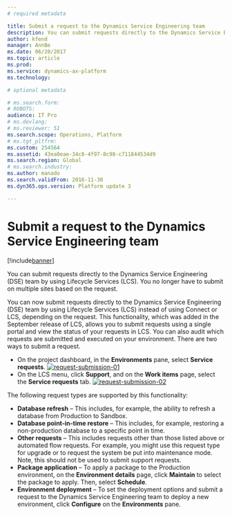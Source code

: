 ```yaml
---
# required metadata

title: Submit a request to the Dynamics Service Engineering team
description: You can submit requests directly to the Dynamics Service Engineering (DSE) team by using Lifecycle Services (LCS). You no longer have to submit on multiple sites based on the request.
author: kfend
manager: AnnBe
ms.date: 06/20/2017
ms.topic: article
ms.prod: 
ms.service: dynamics-ax-platform
ms.technology: 

# optional metadata

# ms.search.form: 
# ROBOTS: 
audience: IT Pro
# ms.devlang: 
# ms.reviewer: 51
ms.search.scope: Operations, Platform
# ms.tgt_pltfrm: 
ms.custom: 254564
ms.assetid: 43ea0eae-34c8-4f97-8c98-c711844534d9
ms.search.region: Global
# ms.search.industry: 
ms.author: manado
ms.search.validFrom: 2016-11-30
ms.dyn365.ops.version: Platform update 3

---
```


# Submit a request to the Dynamics Service Engineering team

[!include[banner](../includes/banner.md)]


You can submit requests directly to the Dynamics Service Engineering (DSE) team by using Lifecycle Services (LCS). You no longer have to submit on multiple sites based on the request.

You can now submit requests directly to the Dynamics Service Engineering (DSE) team by using Lifecycle Services (LCS) instead of using Connect or LCS, depending on the request. This functionality, which was added in the September release of LCS, allows you to submit requests using a single portal and view the status of your requests in LCS. You can also audit which requests are submitted and executed on your environment. There are two ways to submit a request.

-   On the project dashboard, in the **Environments** pane, select **Service requests**. [![request-submission-01](https://msdnshared.blob.core.windows.net/media/2016/11/Request-submission-01-1024x509.png)](https://msdnshared.blob.core.windows.net/media/2016/11/Request-submission-01.png)
-   On the LCS menu, click **Support**, and on the **Work items** page, select the **Service requests** tab. [![request-submission-02](https://msdnshared.blob.core.windows.net/media/2016/11/Request-submission-02.png)](https://msdnshared.blob.core.windows.net/media/2016/11/Request-submission-02.png)

The following request types are supported by this functionality:

-   **Database refresh** – This includes, for example, the ability to refresh a database from Production to Sandbox.
-   **Database point-in-time restore** – This includes, for example, restoring a non-production database to a specific point in time.
-   **Other requests** – This includes requests other than those listed above or automated flow requests. For example, you might use this request type for upgrade or to request the system be put into maintenance mode. Note, this should not be used to submit support requests.
-   **Package application** – To apply a package to the Production environment, on the **Environment details** page, click **Maintain** to select the package to apply. Then, select **Schedule**.
-   **Environment deployment** – To set the deployment options and submit a request to the Dynamics Service Engineering team to deploy a new environment, click **Configure** on the **Environments** pane.




